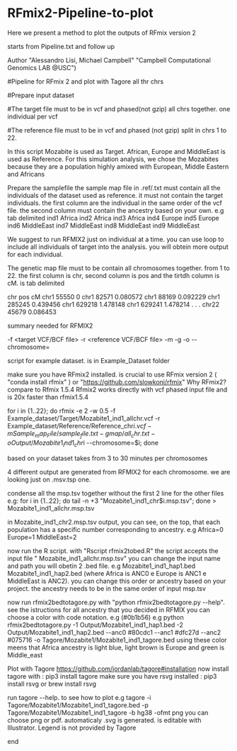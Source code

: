 # RFmix2-Pipeline-to-plot
Here we present a method to plot the outputs of RFmix version 2

starts from Pipeline.txt and follow up

Author "Alessandro Lisi, Michael Campbell"
"Campbell Computational Genomics LAB @USC")

#Pipeline for RFmix 2 and plot with Tagore all thr chrs

#Prepare input dataset

#The target file must to be in vcf and phased(not gzip) all chrs together. one individual per vcf

#The reference file must to be in vcf and phased (not gzip) split in chrs 1 to 22. 

In this script Mozabite is used as Target. 
African, Europe and MiddleEast is used as Reference. 
For this simulation analysis, we chose the Mozabites because they are a population highly amixed with European, Middle Eastern and Africans

Prepare the samplefile 
the sample map file in .ref/.txt must contain all the individuals of the dataset used as reference. 
it must not contain the target individuals. the first column are the individual in the same order 
of the vcf file. the second column must contain the ancestry based on your own. 
e.g tab delimited
ind1	Africa
ind2	Africa
ind3	Africa
ind4	Europe
ind5	Europe
ind6	MiddleEast
ind7	MiddleEast
ind8	MiddleEast
ind9	MiddleEast


We suggest to run RFMIX2 just on individual at a time. you can use loop to include all individuals
of target into the analysis. you will obtein more output for each individual.

The genetic map file must to be contain all chromosomes together. from 1 to 22. the first column is chr, 
second column is pos and the tirtdh column is cM. is tab delimited 

chr	pos	cM
chr1	55550	0
chr1	82571	0.080572
chr1	88169	0.092229
chr1	285245	0.439456
chr1	629218	1.478148
chr1	629241	1.478214
.
.
.
chr22	45679	0.086453

summary needed for RFMIX2


-f <target VCF/BCF file>
	-r <reference VCF/BCF file>
	-m <target map file>
	-g <genetic map file> 
	-o <output basename>
	--chromosome=<chromosome to analyze>
	
	
script for example dataset. is in Example_Dataset folder

make sure you have RFmix2 installed. is crucial to use RFmix version 2 ( "conda install rfmix" ) or "https://github.com/slowkoni/rfmix" 
Why RFmix2? compare to Rfmix 1.5.4 Rfmix2 works directly with vcf phased input file and is 20x faster than rfmix1.5.4

for i in {1..22};
do
rfmix -e 2 -w 0.5 -f Example_dataset/Target/Mozabite1_ind1_allchr.vcf -r Example_dataset/Reference/Reference_chr$i.vcf -m Sample_map_File/sample_file.txt -g map/all_chr.txt -o Output/Mozabite1_ind1_chr$i --chromosome=$i;
done

based on your dataset takes from 3 to 30 minutes per chromosomes

4 different output are generated from RFMIX2 for each chromosome. we are looking just on .msv.tsp one.

condense all the msp.tsv together without the first 2 line for the other files
e.g: for i in {1..22}; do tail -n +3 "Mozabite1_ind1_chr$i.msp.tsv"; done > Mozabite1_ind1_allchr.msp.tsv

in Mozabite_ind1_chr2.msp.tsv output, you can see, on the top, that each population has a specific number corresponding to ancestry. e.g Africa=0 Europe=1 MiddleEast=2

now run the R script. with "Rscript rfmix2tobed.R"
the script accepts the input file " Mozabite_ind1_allchr.msp.tsv" you can change the input name and path
you will obetin 2 .bed file. e.g Mozabite1_ind1_hap1.bed Mozabite1_ind1_hap2.bed (where Africa is ANC0 e Europe is ANC1 e MiddleEast is ANC2). you can change 
this order or ancestry based on your project. the ancestry needs to be in the same order of input msp.tsv

now run rfmix2bedtotagore.py with "python rfmix2bedtotagore.py --help". see the istructions
for all ancestry that you decided in RFMIX you can choose a color with code notation. e.g (#0b1b56)
e.g
python rfmix2bedtotagore.py -1 Output/Mozabite1_ind1_hap1.bed -2 Output/Mozabite1_ind1_hap2.bed --anc0 #80cdc1 --anc1 #dfc27d --anc2 #075716 -o Tagore/Mozabite1/Mozabite1_ind1_tagore.bed
using these color meens that Africa ancestry is light blue, light brown is Europe and green is Middle_east

Plot with Tagore
https://github.com/jordanlab/tagore#installation
now install tagore with : pip3 install tagore
make sure you have rsvg installed : pip3 install rsvg or brew install rsvg

run tagore --help. to see how to plot 
e.g
tagore -i Tagore/Mozabite1/Mozabite1_ind1_tagore.bed -p Tagore/Mozabite1/Mozabite1_ind1_tagore -b hg38 -ofmt png
you can choose png or pdf. automaticaly .svg is generated. is editable with Illustrator. 
Legend is not provided by Tagore

end



